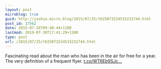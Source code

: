 ```yaml
---
layout: post
microblog: true
guid: http://joshua.micro.blog/2015/07/25/t625073224515231744.html
post_id: 37562
date: 2015-07-26T09:40:44+1100
lastmod: 2019-07-30T17:41:29+1100
type: post
url: /2015/07/25/t625073224515231744.html
---
```

Fascinating read about the man who has been in the air for free for a year. The very definition of a frequent flyer. [t.co/WT6Eb9SJc...](http://t.co/WT6Eb9SJcd)
